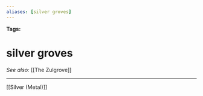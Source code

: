```yaml
---
aliases: [silver groves]
---
```


**Tags:** 
# silver groves
*See also:* [[The Zulgrove]]
___
[[Silver (Metal)]]